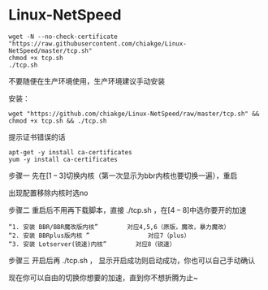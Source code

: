 # Linux-NetSpeed
```
wget -N --no-check-certificate "https://raw.githubusercontent.com/chiakge/Linux-NetSpeed/master/tcp.sh"
chmod +x tcp.sh
./tcp.sh
```

不要随便在生产环境使用，生产环境建议手动安装   




安装：
```
wget "https://github.com/chiakge/Linux-NetSpeed/raw/master/tcp.sh" && chmod +x tcp.sh && ./tcp.sh
```

提示证书错误的话
```
apt-get -y install ca-certificates
yum -y install ca-certificates
```

步骤一
先在[1 – 3]切换内核（第一次显示为bbr内核也要切换一遍），重启

出现配置移除内核时选no


步骤二
重启后不用再下载脚本，直接 ./tcp.sh ，在[4 – 8]中选你要开的加速
```
“1. 安装 BBR/BBR魔改版内核”        对应4,5,6（原版，魔改，暴力魔改）
“2. 安装 BBRplus版内核 ”                对应7（plus）
“3. 安装 Lotserver(锐速)内核”        对应8（锐速）
```
步骤三
开启后再 ./tcp.sh  ， 显示开启成功则启动成功，你也可以自己手动确认

现在你可以自由的切换你想要的加速，直到你不想折腾为止~
